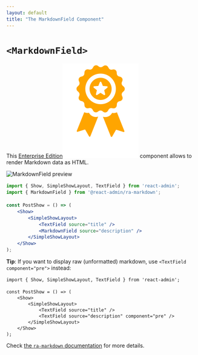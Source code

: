 ```yaml
---
layout: default
title: "The MarkdownField Component"
---
```


# `<MarkdownField>`

This [Enterprise Edition](https://react-admin-ee.marmelab.com)<img class="icon" src="./img/premium.svg" /> component allows to render Markdown data as HTML.

![MarkdownField preview](https://react-admin-ee.marmelab.com/modules/assets/ra-markdown/latest/markdown-field-preview.png)

```jsx
import { Show, SimpleShowLayout, TextField } from 'react-admin';
import { MarkdownField } from '@react-admin/ra-markdown';

const PostShow = () => (
    <Show>
        <SimpleShowLayout>
            <TextField source="title" />
            <MarkdownField source="description" />
        </SimpleShowLayout>
    </Show>
);
```

**Tip**: If you want to display raw (unformatted) markdown, use `<TextField component="pre">` instead:

```tsx
import { Show, SimpleShowLayout, TextField } from 'react-admin';

const PostShow = () => (
    <Show>
        <SimpleShowLayout>
            <TextField source="title" />
            <TextField source="description" component="pre" />
        </SimpleShowLayout>
    </Show>
);
```

Check [the `ra-markdown` documentation](https://react-admin-ee.marmelab.com/modules/ra-markdown) for more details.

